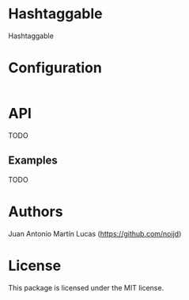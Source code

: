 Hashtaggable
========
Hashtaggable 

Configuration
=============

```ruby
```

API
=
TODO

Examples
--------
TODO

Authors
=======
Juan Antonio Martín Lucas (https://github.com/noijd)

License
=======
This package is licensed under the MIT license.
